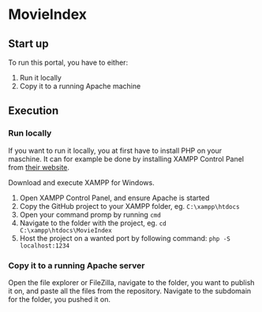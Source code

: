 # MovieIndex
## Start up
To run this portal, you have to either:
1. Run it locally
2. Copy it to a running Apache machine

## Execution
### Run locally
If you want to run it locally, you at first have to install PHP on your maschine.
It can for example be done by installing XAMPP Control Panel from [their website](https://www.apachefriends.org/download.html).

Download and execute XAMPP for Windows.

1. Open XAMPP Control Panel, and ensure Apache is started
2. Copy the GitHub project to your XAMPP folder, eg. `C:\xampp\htdocs`
3. Open your command promp by running `cmd`
4. Navigate to the folder with the project, eg. `cd C:\xampp\htdocs\MovieIndex`
5. Host the project on a wanted port by following command: `php -S localhost:1234`

### Copy it to a running Apache server
Open the file explorer or FileZilla, navigate to the folder, you want to publish it on, and paste all the files from the repository.
Navigate to the subdomain for the folder, you pushed it on.